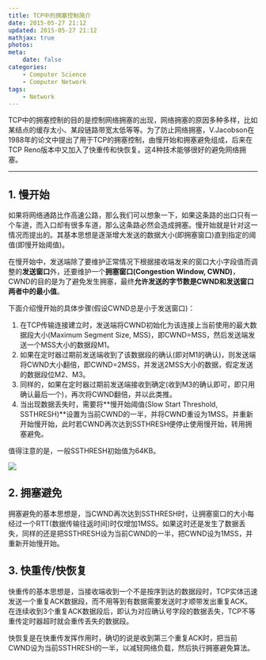 ```yaml
---
title: TCP中的拥塞控制简介
date: 2015-05-27 21:12
updated: 2015-05-27 21:12
mathjax: true
photos: 
meta:
    date: false
categories: 
    - Computer Science
    - Computer Network
tags:
    - Network
---
```


TCP中的拥塞控制的目的是控制网络拥塞的出现，网络拥塞的原因多种多样，比如某结点的缓存太小、某段链路带宽太低等等。为了防止网络拥塞，V.Jacobson在1988年的论文中提出了用于TCP的拥塞控制，由慢开始和拥塞避免组成，后来在TCP Reno版本中又加入了快重传和快恢复。这4种技术能够很好的避免网络拥塞。

---

<!-- more -->

## 1. 慢开始

如果将网络通路比作高速公路，那么我们可以想象一下，如果这条路的出口只有一个车道，而入口却有很多车道，那么这条路必然会造成拥塞。慢开始就是针对这一情况而提出的。其基本思想是逐渐增大发送的数据大小(即拥塞窗口)直到指定的阈值(即慢开始阈值)。

在慢开始中，发送端除了要维护正常情况下根据接收端发来的窗口大小字段值而调整的**发送窗口**外，还要维护一个**拥塞窗口(Congestion Window, CWND)**，CWND的目的是为了避免发生拥塞，最终**允许发送的字节数是CWND和发送窗口两者中的最小值**。

下面介绍慢开始的具体步骤(假设CWND总是小于发送窗口)：

1. 在TCP传输连接建立时，发送端将CWND初始化为该连接上当前使用的最大数据段大小(Maximum Segment Size, MSS)，即CWND=MSS，然后发送端发送一个MSS大小的数据段M1。
2. 如果在定时器过期前发送端收到了该数据段的确认(即对M1的确认)，则发送端将CWND大小翻倍，即CWND=2MSS，并发送2MSS大小的数据，假定发送的数据段位M2、M3。
3. 同样的，如果在定时器过期前发送端接收到确定(收到M3的确认即可，即只用确认最后一个)，再次将CWND翻倍，并以此类推。
4. 当出现数据丢失时，需要将**慢开始阈值(Slow Start Threshold, SSTHRESH)**设置为当前CWND的一半，并将CWND重设为1MSS。并重新开始慢开始，此时若CWND再次达到SSTHRESH便停止使用慢开始，转用拥塞避免。

值得注意的是，一般SSTHRESH初始值为64KB。

![](https://raw.githubusercontent.com/w4ow/figure_for_blog/master/13afefqewf23232f.png)

## 2. 拥塞避免

拥塞避免的基本思想是，当CWND再次达到SSTHRESH时，让拥塞窗口的大小每经过一个RTT(数据传输往返时间)时仅增加1MSS。如果这时还是发生了数据丢失，同样的还是把SSTHRESH设为当前CWND的一半，把CWND设为1MSS，并重新开始慢开始。

## 3. 快重传/快恢复

快重传的基本思想是，当接收端收到一个不是按序到达的数据段时，TCP实体迅速发送一个重复ACK数据段，而不用等到有数据需要发送时才顺带发出重复ACK。在连续收到3个重复ACK数据段后，即认为对应确认号字段的数据丢失，TCP不等重传定时器超时就会重传丢失的数据段。

快恢复是在快重传发挥作用时，确切的说是收到第三个重复ACK时，把当前CWND设为当前SSTHRESH的一半，以减轻网络负载，然后执行拥塞避免算法。
